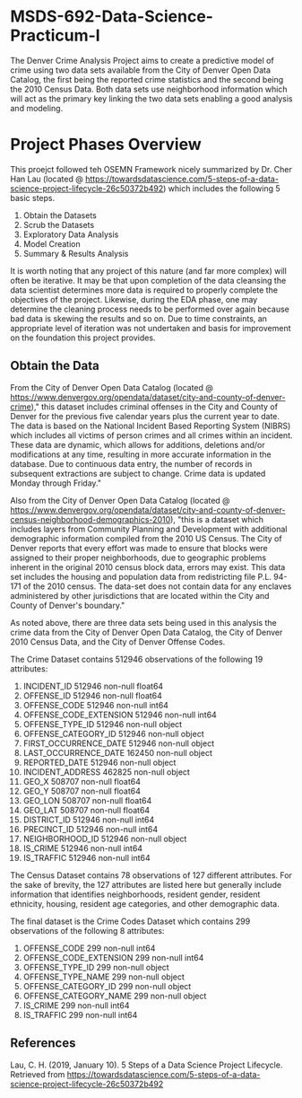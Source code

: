 # MSDS-692-Data-Science-Practicum-I

The Denver Crime Analysis Project aims to create a predictive model of crime using two data sets available from the City of Denver Open Data Catalog, the first being the reported crime statistics and the second being the 2010 Census Data. Both data sets use neighborhood information which will act as the primary key linking the two data sets enabling a good analysis and modeling.

# Project Phases Overview

This proejct followed teh OSEMN Framework nicely summarized by Dr. Cher Han Lau (located @ https://towardsdatascience.com/5-steps-of-a-data-science-project-lifecycle-26c50372b492) which includes the following 5 basic steps.

1.  Obtain the Datasets
2.  Scrub the Datasets
3.  Exploratory Data Analysis
4.  Model Creation
5.  Summary & Results Analysis

It is worth noting that any project of this nature (and far more complex) will often be iterative.  It may be that upon completion of the data cleansing the data scientist determines more data is required to properly complete the objectives of the project.  Likewise, during the EDA phase, one may determine the cleaning process needs to be performed over again because bad data is skewing the results and so on.  Due to time constraints, an appropriate level of iteration was not undertaken and basis for improvement on the foundation this project provides.

## Obtain the Data

From the City of Denver Open Data Catalog (located @ https://www.denvergov.org/opendata/dataset/city-and-county-of-denver-crime)," this dataset includes criminal offenses in the City and County of Denver for the previous five calendar years plus the current year to date. The data is based on the National Incident Based Reporting System (NIBRS) which includes all victims of person crimes and all crimes within an incident. These data are dynamic, which allows for additions, deletions and/or modifications at any time, resulting in more accurate information in the database. Due to continuous data entry, the number of records in subsequent extractions are subject to change. Crime data is updated Monday through Friday."

Also from the City of Denver Open Data Catalog (located @ https://www.denvergov.org/opendata/dataset/city-and-county-of-denver-census-neighborhood-demographics-2010), "this is a dataset which includes layers from Community Planning and Development with additional demographic information compiled from the 2010 US Census. The City of Denver reports that every effort was made to ensure that blocks were assigned to their proper neighborhoods, due to geographic problems inherent in the original 2010 census block data, errors may exist. This data set includes the housing and population data from redistricting file P.L. 94-171 of the 2010 census. The data-set does not contain data for any enclaves administered by other jurisdictions that are located within the City and County of Denver's boundary."

As noted above, there are three data sets being used in this analysis the crime data from the City of Denver Open Data Catalog, the City of Denver 2010 Census Data, and the City of Denver Offense Codes.

The Crime Dataset contains 512946 observations of the following 19 attributes: 

1. INCIDENT_ID               512946 non-null float64
1. OFFENSE_ID                512946 non-null float64
1. OFFENSE_CODE              512946 non-null int64
1. OFFENSE_CODE_EXTENSION    512946 non-null int64
1. OFFENSE_TYPE_ID           512946 non-null object
1. OFFENSE_CATEGORY_ID       512946 non-null object
1. FIRST_OCCURRENCE_DATE     512946 non-null object
1. LAST_OCCURRENCE_DATE      162450 non-null object
1. REPORTED_DATE             512946 non-null object
1. INCIDENT_ADDRESS          462825 non-null object
1. GEO_X                     508707 non-null float64
1. GEO_Y                     508707 non-null float64
1. GEO_LON                   508707 non-null float64
1. GEO_LAT                   508707 non-null float64
1. DISTRICT_ID               512946 non-null int64
1. PRECINCT_ID               512946 non-null int64
1. NEIGHBORHOOD_ID           512946 non-null object
1. IS_CRIME                  512946 non-null int64
1. IS_TRAFFIC                512946 non-null int64

The Census Dataset contains 78 observations of 127 different attributes.  For the sake of brevity, the 127 attributes are listed here but generally include information that identifies neighborhoods, resident gender, resident ethnicity, housing, resident age categories, and other demographic data.

The final dataset is the Crime Codes Dataset which contains 299 observations of the following 8 attributes:

1. OFFENSE_CODE              299 non-null int64
1. OFFENSE_CODE_EXTENSION    299 non-null int64
1. OFFENSE_TYPE_ID           299 non-null object
1. OFFENSE_TYPE_NAME         299 non-null object
1. OFFENSE_CATEGORY_ID       299 non-null object
1. OFFENSE_CATEGORY_NAME     299 non-null object
1. IS_CRIME                  299 non-null int64
1. IS_TRAFFIC                299 non-null int64

## References
Lau, C. H. (2019, January 10). 5 Steps of a Data Science Project Lifecycle. Retrieved from https://towardsdatascience.com/5-steps-of-a-data-science-project-lifecycle-26c50372b492


